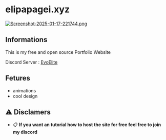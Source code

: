 # elipapagei.xyz

[![Screenshot-2025-01-17-221744.png](https://i.postimg.cc/Bb3qqgwY/Screenshot-2025-01-20-221603.png)](https://postimg.cc/G8M0KkRG)

## Informations
This is my free and open source Portfolio Website

Discord Server : [EvoElite](https://discord.gg/ckW6Dyxk)

## Fetures
- animations
- cool design

## ⚠️ Disclamers
- 📋 **If you want an tutorial how to host the site for free feel free to join my discord**

